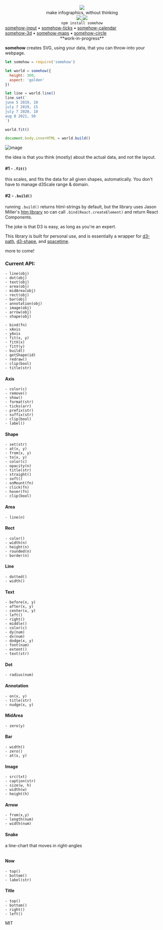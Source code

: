 <div align="center">
  <img src="https://cloud.githubusercontent.com/assets/399657/23590290/ede73772-01aa-11e7-8915-181ef21027bc.png" />
  <div>make infographics, without thinking</div>

  <a href="https://npmjs.org/package/somehow">
    <img src="https://img.shields.io/npm/v/somehow.svg?style=flat-square" />
  </a>
  <a href="https://unpkg.com/somehow">
    <img src="https://badge-size.herokuapp.com/spencermountain/somehow/master/builds/somehow.min.js" />
  </a>
  <!-- <a href="https://nodejs.org/api/documentation.html#documentation_stability_index">
    <img src="https://img.shields.io/badge/stability-stable-green.svg?style=flat-square" />
  </a>
  <a href="https://www.codacy.com/app/spencerkelly86/efrt">
    <img src="https://api.codacy.com/project/badge/grade/fc03e2761c8c471c8f84141abf2704de" />
  </a>
  <a href="https://www.codacy.com/app/spencerkelly86/efrt">
    <img src="https://api.codacy.com/project/badge/Coverage/fc03e2761c8c471c8f84141abf2704de" />
  </a> -->
</div>

<div align="center">
  <code>npm install somehow</code>
</div>
<div>
    <a href="https://github.com/spencermountain/somehow-input">somehow-input</a>
  • <a href="https://github.com/spencermountain/somehow-ticks">somehow-ticks</a>
  • <a href="https://github.com/spencermountain/somehow-calendar">somehow-calendar</a>
</div>
<div>
    <a href="https://github.com/spencermountain/somehow-3d">somehow-3d</a>
  • <a href="https://github.com/spencermountain/somehow-maps">somehow-maps</a>
  • <a href="https://github.com/spencermountain/somehow-circle">somehow-circle</a>
</div>


<div align="center">
**work-in-progress**
</div>

**somehow** creates SVG, using your data, that you can throw-into your webpage.

```js
let somehow = require('somehow')

let world = somehow({
  height: 300,
  aspect: 'golden'
})

let line = world.line()
line.set(`
june 5 2019, 10
july 7 2019, 15
july 7 2020, 18
aug 8 2021, 50
`)

world.fit()

document.body.innerHTML = world.build()
```

![image](https://user-images.githubusercontent.com/399657/50016136-4d307a00-ff96-11e8-91f2-bbc476715ecb.png)

the idea is that you think (mostly) about the actual data, and not the layout.

#### #1 - `.fit()`
this scales, and fits the data for all given shapes, automatically. You don't have to manage d3Scale range & domain.

#### #2 - `.build()`
running `.build()` returns html-strings by default, but the library uses Jason Miller's [htm library](https://github.com/developit/htm) so can call `.bind(React.createElement)` and return React Components.


The joke is that D3 is easy, as long as you're an expert.

This library is built for personal use, and is essentially a wrapper for [d3-path](https://github.com/d3/d3-path), [d3-shape](https://github.com/d3/d3-shape), and [spacetime](https://github.com/spencermountain/spacetime).


more to come!

### Current API:
```
- line(obj)
- dot(obj)
- text(obj)
- area(obj)
- midArea(obj)
- rect(obj)
- bar(obj)
- annotation(obj)
- image(obj)
- arrow(obj)
- shape(obj)

- bind(fn)
- xAxis
- yAxis
- fit(x, y)
- fitX(x)
- fitY(y)
- build()
- getShape(id)
- redraw()
- clip(bool)
- title(str)
```
#### Axis
```
- color(c)
- remove()
- show()
- format(str)
- ticks(arr)
- prefix(str)
- suffix(str)
- clip(bool)
- label()
```

#### Shape
```
- set(str)
- at(x, y)
- from(x, y)
- to(x, y)
- color(c)
- opacity(n)
- title(str)
- straight()
- soft()
- onMount(fn)
- click(fn)
- hover(fn)
- clip(bool)
```
#### Area
```
- line(n)
```
#### Rect
```
- color()
- width(n)
- height(n)
- rounded(n)
- border(n)
```
#### Line
```
- dotted()
- width()
```
#### Text
```
- before(x, y)
- after(x, y)
- center(x, y)
- left()
- right()
- middle()
- color(c)
- dy(num)
- dx(num)
- dodge(x, y)
- font(num)
- extent()
- text(str)
```
#### Dot
```
- radius(num)
```
#### Annotation
```
- on(x, y)
- title(str)
- nudge(x, y)
```
#### MidArea
```
- zero(y)
```
#### Bar
```
- width()
- zero()
- at(x, y)
```
#### Image
```
- src(txt)
- caption(str)
- size(w, h)
- width(w)
- height(h)
```
#### Arrow
```
- from(x,y)
- length(num)
- width(num)
```
#### Snake
a line-chart that moves in right-angles
```
```

#### Now
```
- top()
- bottom()
- label(str)
```
#### Title
```
- top()
- bottom()
- right()
- left()
```
MIT
